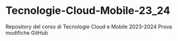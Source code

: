 # Tecnologie-Cloud-Mobile-23_24

Repository del corso di Tecnologie Cloud e Mobile 2023-2024
Prova modifiche GitHub
